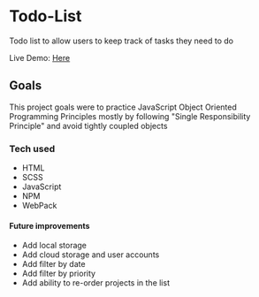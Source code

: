 # Todo-List
Todo list to allow users to keep track of tasks they need to do

Live Demo: [Here](https://jkpearce.github.io/Todo-List/)

## Goals
This project goals were to practice JavaScript Object Oriented Programming Principles mostly by following "Single Responsibility Principle" and avoid tightly coupled objects

### Tech used 
- HTML
- SCSS
- JavaScript
- NPM
- WebPack

#### Future improvements
- Add local storage
- Add cloud storage and user accounts
- Add filter by date
- Add filter by priority
- Add ability to re-order projects in the list

